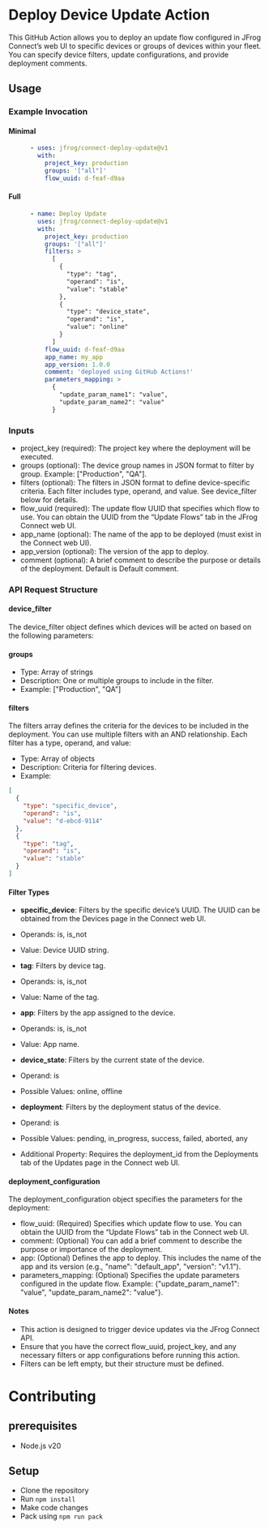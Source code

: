 
# Deploy Device Update Action

This GitHub Action allows you to deploy an update flow configured in JFrog Connect’s web UI to specific devices or groups of devices within your fleet. You can specify device filters, update configurations, and provide deployment comments.

## Usage

### Example Invocation

#### Minimal
```yaml
      - uses: jfrog/connect-deploy-update@v1
        with:
          project_key: production
          groups: '["all"]'
          flow_uuid: d-feaf-d9aa
```

#### Full
```yaml
      - name: Deploy Update
        uses: jfrog/connect-deploy-update@v1
        with:
          project_key: production
          groups: '["all"]'
          filters: >
            [
              {
                "type": "tag",
                "operand": "is",
                "value": "stable"
              },
              {
                "type": "device_state",
                "operand": "is",
                "value": "online"
              }
            ]
          flow_uuid: d-feaf-d9aa
          app_name: my_app
          app_version: 1.0.0
          comment: 'deployed using GitHub Actions!'
          parameters_mapping: >
            {
              "update_param_name1": "value",
              "update_param_name2": "value"
            }
```

### Inputs

* project_key (required): The project key where the deployment will be executed.
* groups (optional): The device group names in JSON format to filter by group. Example: ["Production", "QA"].
* filters (optional): The filters in JSON format to define device-specific criteria. Each filter includes type, operand, and value. See device_filter below for details.
* flow_uuid (required): The update flow UUID that specifies which flow to use. You can obtain the UUID from the “Update Flows” tab in the JFrog Connect web UI.
* app_name (optional): The name of the app to be deployed (must exist in the Connect web UI).
* app_version (optional): The version of the app to deploy.
* comment (optional): A brief comment to describe the purpose or details of the deployment. Default is Default comment.


### API Request Structure

#### device_filter

The device_filter object defines which devices will be acted on based on the following parameters:

#### groups

* Type: Array of strings
* Description: One or multiple groups to include in the filter.
* Example: ["Production", "QA"]

#### filters

The filters array defines the criteria for the devices to be included in the deployment. You can use multiple filters with an AND relationship. Each filter has a type, operand, and value:

* Type: Array of objects
* Description: Criteria for filtering devices.
* Example:
```json
[
  {
    "type": "specific_device",
    "operand": "is",
    "value": "d-ebcd-9114"
  },
  {
    "type": "tag",
    "operand": "is",
    "value": "stable"
  }
]
```


#### Filter Types

* **specific_device**: Filters by the specific device’s UUID. The UUID can be obtained from the Devices page in the Connect web UI.
* Operands: is, is_not
* Value: Device UUID string.


* **tag**: Filters by device tag.
* Operands: is, is_not
* Value: Name of the tag.

 
* **app**: Filters by the app assigned to the device.
* Operands: is, is_not
* Value: App name.


* **device_state**: Filters by the current state of the device.
* Operand: is
* Possible Values: online, offline


* **deployment**: Filters by the deployment status of the device.
* Operand: is
* Possible Values: pending, in_progress, success, failed, aborted, any
* Additional Property: Requires the deployment_id from the Deployments tab of the Updates page in the Connect web UI.

#### deployment_configuration

The deployment_configuration object specifies the parameters for the deployment:

* flow_uuid: (Required) Specifies which update flow to use. You can obtain the UUID from the “Update Flows” tab in the Connect web UI.
* comment: (Optional) You can add a brief comment to describe the purpose or importance of the deployment.
* app: (Optional) Defines the app to deploy. This includes the name of the app and its version (e.g., "name": "default_app", "version": "v1.1").
* parameters_mapping: (Optional) Specifies the update parameters configured in the update flow. Example: {"update_param_name1": "value", "update_param_name2": "value"}.

#### Notes

* This action is designed to trigger device updates via the JFrog Connect API.
* Ensure that you have the correct flow_uuid, project_key, and any necessary filters or app configurations before running this action.
* Filters can be left empty, but their structure must be defined.

# Contributing

## prerequisites
- Node.js v20

## Setup
- Clone the repository
- Run `npm install`
- Make code changes
- Pack using `npm run pack`